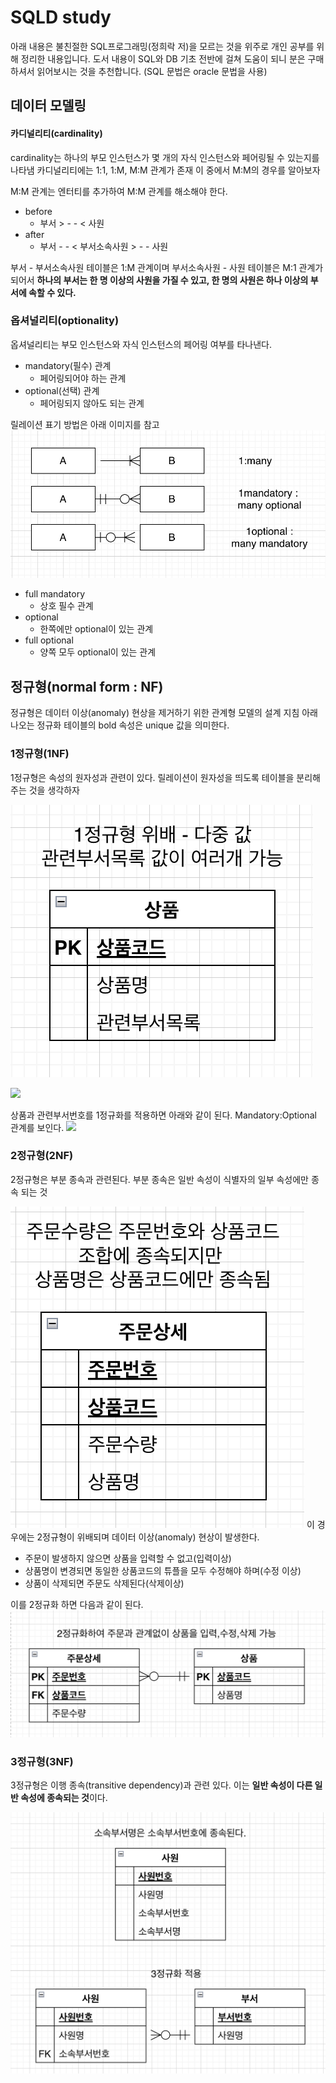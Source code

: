 # SQLD study

아래 내용은 불친절한 SQL프로그래밍(정희락 저)을 모르는 것을 위주로 개인 공부를 위해 정리한 내용입니다.
도서 내용이 SQL와 DB 기초 전반에 걸쳐 도움이 되니 분은 구매하셔서 읽어보시는 것을 추천합니다. (SQL 문법은 oracle 문법을 사용)

## 데이터 모델링
#### 카디널리티(cardinality)
cardinality는 하나의 부모 인스턴스가 몇 개의 자식 인스턴스와 페어링될 수 있는지를 나타냄
카디널리티에는 1:1, 1:M, M:M 관계가 존재
이 중에서 M:M의 경우를 알아보자

M:M 관계는 엔터티를 추가하여 M:M 관계를 해소해야 한다.
+ before
	- 부서 > - - < 사원
+ after
	+ 부서 - - < 부서소속사원 > - - 사원

부서 - 부서소속사원 테이블은 1:M 관계이며
부서소속사원 - 사원 테이블은 M:1 관계가 되어서 **하나의 부서는 한 명 이상의 사원을 가질 수 있고, 한 명의 사원은 하나 이상의 부서에 속할 수 있다.**

### 옵셔널리티(optionality)
옵셔널리티는 부모 인스턴스와 자식 인스턴스의 페어링 여부를 타나낸다.
+ mandatory(필수) 관계
	+ 페어링되어야 하는 관계
+ optional(선택) 관계
	+ 페어링되지 않아도 되는 관계

릴레이션 표기 방법은 아래 이미지를 참고
![](img/relation1.jpg)

+ full mandatory
	+ 상호 필수 관계
+ optional
	+ 한쪽에만 optional이 있는 관계
+ full optional
	+ 양쪽 모두 optional이 있는 관계


## 정규형(normal form : NF)
정규형은 데이터 이상(anomaly) 현상을 제거하기 위한 관계형 모델의 설계 지침
아래 나오는 정규화 테이블의 bold 속성은 unique 값을 의미한다.

### 1정규형(1NF)
1정규형은 속성의 원자성과 관련이 있다. 
릴레이션이 원자성을 띄도록 테이블을 분리해주는 것을 생각하자


![](/img/1정규화-1.png)


![](/img1정규화-2.png)

상품과 관련부서번호를 1정규화를 적용하면 아래와 같이 된다.
Mandatory:Optional 관계를 보인다.
![](/img1정규화-3.png)

### 2정규형(2NF)
2정규형은 부분 종속과 관련된다.
부분 종속은 일반 속성이 식별자의 일부 속성에만 종속 되는 것

![](img/2정규화-1.png)
이 경우에는 2정규형이 위배되며 데이터 이상(anomaly) 현상이 발생한다.
+ 주문이 발생하지 않으면 상품을 입력할 수 없고(입력이상)
+ 상품명이 변경되면 동일한 상품코드의 튜플을 모두 수정해야 하며(수정 이상)
+ 상품이 삭제되면 주문도 삭제된다(삭제이상)

이를 2정규화 하면 다음과 같이 된다.
![](img/2정규화-2.png)


### 3정규형(3NF)
3정규형은 이행 종속(transitive dependency)과 관련 있다.
이는 **일반 속성이 다른 일반 속성에 종속되는 것**이다.

![](img/3정규화-3.png)